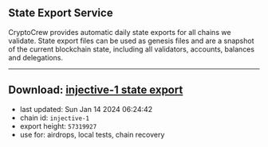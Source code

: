 ## State Export Service
CryptoCrew provides automatic daily state exports for all chains we validate. State export files can be used as genesis files and are a snapshot of the current blockchain state, including all validators, accounts, balances and delegations.

---
**Download: [injective-1 state export](https://dl.ccvalidators.com/SERVICE/injective/injective-1_export_57319927.json)**
---

- last updated: Sun Jan 14 2024 06:24:42
- chain id: `injective-1`
- export height: `57319927`
- use for: airdrops, local tests, chain recovery
